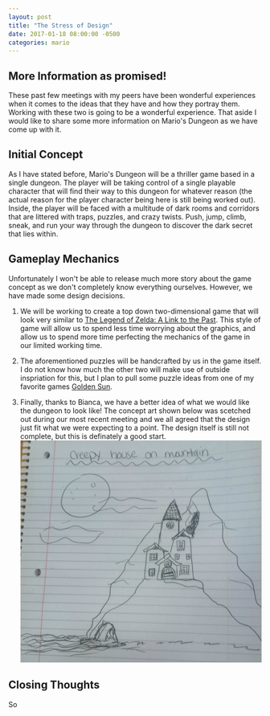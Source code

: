 ```yaml
---
layout: post
title: "The Stress of Design"
date: 2017-01-18 08:00:00 -0500
categories: mario
---
```


## [](#header-2)More Information as promised!

These past few meetings with my peers have been wonderful experiences when it comes to the ideas that they have and 
how they portray them. Working with these two is going to be a wonderful experience. That aside I would like to share
some more information on Mario's Dungeon as we have come up with it. 

## [](#header-2)Initial Concept

As I have stated before, Mario's Dungeon will be a thriller game based in a single dungeon. The player will be taking
control of a single playable character that will find their way to this dungeon for whatever reason (the actual reason
for the player character being here is still being worked out). Inside, the player will be faced with a multitude of
dark rooms and corridors that are littered with traps, puzzles, and crazy twists. Push, jump, climb, sneak, and run
your way through the dungeon to discover the dark secret that lies within. 

## [](#header-2)Gameplay Mechanics

Unfortunately I won't be able to release much more story about the game concept as we don't completely know everything
ourselves. However, we have made some design decisions. 

1.  We will be working to create a top down two-dimensional game that will look very similar to 
[The Legend of Zelda: A Link to the Past](https://en.wikipedia.org/wiki/The_Legend_of_Zelda:_A_Link_to_the_Past). This style
of game will allow us to spend less time worrying about the graphics, and allow us to spend more time perfecting the mechanics
of the game in our limited working time. 

2.  The aforementioned puzzles will be handcrafted by us in the game itself. I do not know how much the other two
will make use of outside inspriation for this, but I plan to pull some puzzle ideas from one of my favorite games 
[Golden Sun](https://en.wikipedia.org/wiki/Golden_Sun).

3.  Finally, thanks to Bianca, we have a better idea of what we would like the dungeon to look like! The concept art shown below was scetched out during our most recent meeting and we all agreed that the design just fit what we were expecting to a point. The design itself is still not complete, but this is definately a good start. 
![Concept-Art](/assets/images/conceptartmd.jpg)

## [](#header-2)Closing Thoughts

So 

